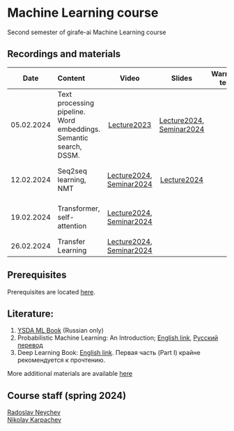 # Machine Learning course
Second semester of girafe-ai Machine Learning course

## Recordings and materials

| Date   | Content                | Video | Slides               | WarmUp test             | HW                  | Deadline          | Comments |
|:------:|:-----------------------|:------------:|:------------:|:-----------------------:|:------------------------:|:----------------------:|:----------------------:|
| 05.02.2024 | Text processing pipeline. Word embeddings. Semantic search, DSSM. | [Lecture2023](https://youtu.be/moMlM5Nuk04?si=hry8ni5Db9C1EVX-) | [Lecture2024](https://github.com/girafe-ai/ml-course/blob/24s_advanced/week01_embeddings_dssm/week01_word_embeddings.pdf), [Seminar2024](https://github.com/girafe-ai/ml-course/blob/24s_advanced/week01_embeddings_dssm/week01_seminar_embeddings_dssm.pdf) | | | | |
| 12.02.2024 | Seq2seq learning, NMT | [Lecture2024](https://www.youtube.com/live/EsDzgDmefJg?si=x1HPzmx-ciIpeFTz), [Seminar2024](https://www.youtube.com/live/HSJqdWAqNN0?si=fPHvK1AHe0f-v-Wk) | [Lecture2024](https://github.com/girafe-ai/ml-course/blob/24s_advanced/week02_seq2seq_nmt/week02_seq2seq_nmt.pdf) | | [Lab01](https://github.com/girafe-ai/ml-course/tree/24s_advanced/assignments/lab01_umt) | 3.03.2024 23:59 AOE | HW normalized weight: 5 pts |
| 19.02.2024 | Transformer, self-attention | [Lecture2024](https://www.youtube.com/live/8sxu2fHFyiI?si=v7kb49qp5o2aY4H1), [Seminar2024](https://www.youtube.com/live/LdD54JO7FT4?si=YaVGipwi0uC1olhP) | | | [Lab02](https://github.com/girafe-ai/ml-course/tree/24s_advanced/assignments/lab02_nmt) | 10.03.2024 23:59 AOE | HW normalized weight: 15 pts |
| 26.02.2024 | Transfer Learning | [Lecture2024](https://www.youtube.com/live/rIBacp5r6Rc?si=2A69W2mt6j_XJzWj), [Seminar2024](https://www.youtube.com/live/8bmLz0fvjeA?si=w5u6tDXJcUkMeGlP) | | | | | |

## Prerequisites
Prerequisites are located [here](./prerequisites.md).

## Literature:
1. [YSDA ML Book](https://academy.yandex.ru/dataschool/book) (Russian only)
2. Probabilistic Machine Learning: An Introduction; [English link](https://probml.github.io/pml-book/book1.html), [Русский перевод](https://dmkpress.com/catalog/computer/data/978-5-93700-119-1/)
3. Deep Learning Book: [English link](https://www.deeplearningbook.org/). Первая часть (Part I) крайне рекомендуется к прочтению.
 
More additional materials are available [here](https://github.com/girafe-ai/ml-course/blob/22f_basic/extra_materials.md)

## Course staff (spring 2024)
[Radoslav Neychev](https://linkedin.com/in/radoslav-neychev) \
[Nikolay Karpachev](https://linkedin.com/in/nkarpachev)
